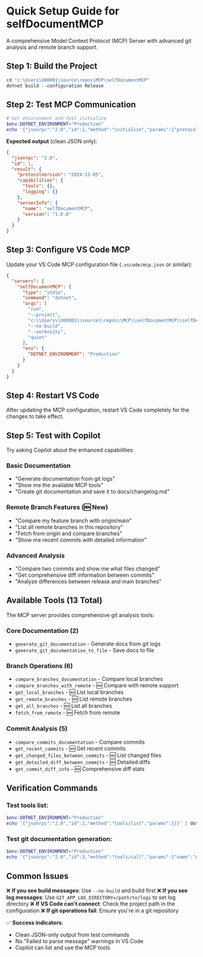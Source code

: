 # Quick Setup Guide for selfDocumentMCP

A comprehensive Model Context Protocol (MCP) Server with advanced git analysis and remote branch support.

## Step 1: Build the Project

```powershell
cd "c:\Users\U00001\source\repos\MCP\selfDocumentMCP"
dotnet build --configuration Release
```

## Step 2: Test MCP Communication

```powershell
# Set environment and test initialize
$env:DOTNET_ENVIRONMENT="Production"
echo '{"jsonrpc":"2.0","id":1,"method":"initialize","params":{"protocolVersion":"2024-11-05","capabilities":{},"clientInfo":{"name":"test","version":"1.0.0"}}}' | dotnet run --no-build --verbosity quiet
```

**Expected output** (clean JSON only):

```json
{
  "jsonrpc": "2.0",
  "id": 1,
  "result": {
    "protocolVersion": "2024-11-05",
    "capabilities": {
      "tools": {},
      "logging": {}
    },
    "serverInfo": {
      "name": "selfDocumentMCP",
      "version": "1.0.0"
    }
  }
}
```

## Step 3: Configure VS Code MCP

Update your VS Code MCP configuration file (`.vscode/mcp.json` or similar):

```json
{
  "servers": {
    "selfDocumentMCP": {
      "type": "stdio",
      "command": "dotnet",
      "args": [
        "run",
        "--project",
        "c:\\Users\\U00001\\source\\repos\\MCP\\selfDocumentMCP\\selfDocumentMCP.csproj",
        "--no-build",
        "--verbosity",
        "quiet"
      ],
      "env": {
        "DOTNET_ENVIRONMENT": "Production"
      }
    }
  }
}
```

## Step 4: Restart VS Code

After updating the MCP configuration, restart VS Code completely for the changes to take effect.

## Step 5: Test with Copilot

Try asking Copilot about the enhanced capabilities:

### Basic Documentation

- "Generate documentation from git logs"
- "Show me the available MCP tools"
- "Create git documentation and save it to docs/changelog.md"

### Remote Branch Features (🆕 New)

- "Compare my feature branch with origin/main"
- "List all remote branches in this repository"
- "Fetch from origin and compare branches"
- "Show me recent commits with detailed information"

### Advanced Analysis

- "Compare two commits and show me what files changed"
- "Get comprehensive diff information between commits"
- "Analyze differences between release and main branches"

## Available Tools (13 Total)

The MCP server provides comprehensive git analysis tools:

### Core Documentation (2)

- `generate_git_documentation` - Generate docs from git logs
- `generate_git_documentation_to_file` - Save docs to file

### Branch Operations (6)

- `compare_branches_documentation` - Compare local branches
- `compare_branches_with_remote` - 🆕 Compare with remote support
- `get_local_branches` - 🆕 List local branches
- `get_remote_branches` - 🆕 List remote branches
- `get_all_branches` - 🆕 List all branches
- `fetch_from_remote` - 🆕 Fetch from remote

### Commit Analysis (5)

- `compare_commits_documentation` - Compare commits
- `get_recent_commits` - 🆕 Get recent commits
- `get_changed_files_between_commits` - 🆕 List changed files
- `get_detailed_diff_between_commits` - 🆕 Detailed diffs
- `get_commit_diff_info` - 🆕 Comprehensive diff stats

## Verification Commands

### Test tools list:

```powershell
$env:DOTNET_ENVIRONMENT="Production"
echo '{"jsonrpc":"2.0","id":2,"method":"tools/list","params":{}}' | dotnet run --no-build --verbosity quiet
```

### Test git documentation generation:

```powershell
$env:DOTNET_ENVIRONMENT="Production"
echo '{"jsonrpc":"2.0","id":3,"method":"tools/call","params":{"name":"generate_git_documentation","arguments":{"maxCommits":5}}}' | dotnet run --no-build --verbosity quiet
```

## Common Issues

❌ **If you see build messages**: Use `--no-build` and build first
❌ **If you see log messages**: Use `GIT_APP_LOG_DIRECTORY=/path/to/logs` to set log directory
❌ **If VS Code can't connect**: Check the project path in the configuration
❌ **If git operations fail**: Ensure you're in a git repository

✅ **Success indicators**:

- Clean JSON-only output from test commands
- No "Failed to parse message" warnings in VS Code
- Copilot can list and use the MCP tools
